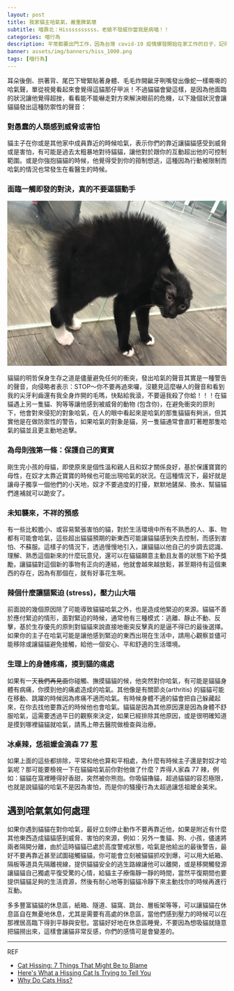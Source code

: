 ```yaml
---
layout: post
title: 我家貓主哈氣氣，嚴重脾氣壞
subtitle: 喵靠北：Hissssssssss，老娘不發威你當我是病喵！！
categories: 喵行為
description: 平常都要出門工作，因為台灣 covid-19 疫情爆發開始在家工作的日子，記得維持貓貓日常作息，與貓獼保持持良好社交距離，避免貓貓各種壓力山大，長期下來會導致疫病的花生喔。
banner: assets/img/banners/hiss_1000.png
tags: [喵行為]
---
```

耳朵後倒、拱著背、尾巴下彎緊貼著身體、毛毛炸開齜牙咧嘴發出像蛇一樣嘶嘶的哈氣聲，單從視覺看起來會覺得這貓那仔甲派！不過貓貓會變這樣，是因為他面臨的狀況讓他覺得超挫，看看能不能嚇走對方來解決眼前的危機，以下幾個狀況會讓貓貓發出這種防禦性的聲音：

### 對愚蠢的人類感到威脅或害怕

貓主子在你或是其他家中成員靠近的時候哈氣，表示你們的靠近讓貓貓感受到威脅或是害怕，有可能是過去太粗暴地對待貓貓，讓他對於跟你的互動超出他的可控制範圍。或是你強抱貓貓的時候，他覺得受到你的箝制想逃，這種因為行動被限制而哈氣的情況也常發生在看醫生的時候。

### 面臨一觸即發的對決，真的不要逼貓動手

![hiss_cat](/assets/img/2021_09_11/hiss_cat.jpg)

貓貓的明哲保身生存之道是儘量避免任何的衝突，發出哈氣的聲音其實是一種警告的聲音，向侵略者表示：STOP～你不要再過來囉，沒聽見這麼嚇人的聲音和看到我的尖牙利齒還有我全身炸開的毛嗎，快點給我滾，不要逼我殺了你蛤！！！在貓貓遇上另一隻貓、狗等等讓他感到被威脅的動物 (包含你)，在避免衝突的原則下，他會對來侵犯的對象哈氣，在人的眼中看起來是哈氣的那隻貓貓有夠派，但其實他是在做防禦性的警告，如果哈氣的對象是貓，另一隻貓通常會直盯著瞪那隻哈氣的貓並且更主動地追擊。

### 為母則強第一條：保護自己的寶寶

剛生完小孩的母貓，即使原來是個性溫和親人且和奴才關係良好，基於保護寶寶的母性，在奴才太靠近寶寶的時候也可能出現哈氣的狀況。在這種情況下，最好就是讓母子獨享一個他們的小天地，奴才不要過度的打擾，默默地鏟屎、換水、幫貓貓們進補就可以跪安了。

### 未知襲來，不祥的預感

有一些比較膽小、或容易緊張害怕的貓，對於生活環境中所有不熟悉的人、事、物都有可能會哈氣，這些超出貓貓預期的新東西可能讓貓貓感到失去控制，而感到害怕、不蘇服。這樣子的情況下，透過慢慢地引入，讓貓貓以他自己的步調去認識、理解、熟悉這個新來的什麼玩意兒，還可以在貓貓願意主動且友善的狀態下給予獎勵，讓貓貓對這個新的事物有正向的連結，他就會越來越放鬆，甚至期待有這個東西的存在，因為有那個在，就有好事花生啊。

### 辣個什麼讓貓緊迫 (stress)，壓力山大喵

前面說的幾個原因除了可能導致貓貓哈氣之外，也是造成他緊迫的來源。貓貓不善於應付緊迫的情形，面對緊迫的時候，通常他有三種模式：逃離、靜止不動、反擊，基於生存優先的原則對貓貓來說直接地衝突反擊真的是逼不得已的最後選擇。如果你的主子在哈氣可能是讓他感到緊迫的東西出現在生活中，請用心觀察並儘可能移除或讓貓貓避免接觸，給他一個安心、平和舒適的生活環境。

### 生理上的身體疼痛，摸到貓的痛處

如果有一天~~我們再見面~~你碰觸、撫摸貓貓的候，他突然對你哈氣，有可能是貓貓身體有病痛，你摸到他的痛處造成的哈氣。其他像是有關節炎(arthritis) 的貓貓可能在移動、跳躍的時候因為疼痛不適而哈氣。有時候身體不適的貓會把自己躲藏起來，在你去找他要靠近的時候他也會哈氣。貓貓是因為其他原因還是因為身體不舒服哈氣，這需要透過平日的觀察來決定，如果已經排除其他原因，或是很明確知道是摸到哪裡貓貓就哈氣，請馬上帶去醫院做檢查與治療。

### 冰桌辣，恁祖嬤金滴森 77 惹

如果上面的這些都排除，平常和他也算和平相處，為什麼有時候主子還是對奴才哈氣呢？那可能要檢視一下在貓貓哈氣前你對他做了什麼？弄得人家森 77 辣，例如：貓貓在窩裡睡得好香甜，突然被你熊抱。你吸貓擼貓，超過貓貓的容忍極限，也就是說貓貓的哈氣不是因為害怕，而是你的騷擾行為太超過讓恁祖嬤金美宋。

## 遇到哈氣氣如何處理

如果你遇到貓貓在對你哈氣，最好立刻停止動作不要再靠近他，如果是附近有什麼其他東西造成貓貓感到威脅、害怕的來源，例如：另外一隻貓、狗、小孩，儘速將兩者隔開分離，由於這時貓貓已處於高度警戒狀態，哈氣是他給出的最後警告，最好不要再靠近甚至試圖碰觸貓貓，你可能會立刻被貓貓抓咬到爆，可以用大紙箱、隔板等道具先隔離視線，提供貓貓安全的逃生路線讓他可以離開，或是移開觸發源讓貓貓自己獨處平復受驚的心情，給貓主子療傷靜一靜的時間，當然平復期間也要提供貓貓足夠的生活資源，然後有耐心地等到貓貓冷靜下來主動找你的時候再進行互動。

多多豐富貓貓的休息區，紙箱、隧道、貓窩、跳台、層板架等等，可以讓貓貓在休息區自在無憂地休息，尤其是需要有高處的休息區，當他們感到壓力的時候可以在那裡居高臨下得到平靜與安慰。當貓好好地在休息區睡覺，不要因為想吸貓就隨意把貓撈出來，這樣會讓貓非常反感，你們的感情可是會變差的。

-------------------
REF

- [Cat Hissing: 7 Things That Might Be to Blame](https://www.petmd.com/cat/slideshows/cat-hissing-7-things-might-be-blame#slide-1)
- [Here's What a Hissing Cat Is Trying to Tell You](https://www.dailypaws.com/cats-kittens/behavior/common-cat-behaviors/cat-hissing)
- [Why Do Cats Hiss?](https://www.purina.co.uk/articles/cats/behaviour/understanding-cats/why-do-cats-hiss)
